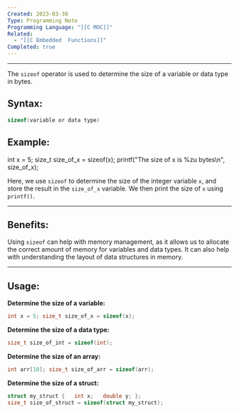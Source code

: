 ```yaml
---
Created: 2023-03-30
Type: Programming Note
Programming Language: "[[C MOC]]"
Related:
  - "[[C Embedded  Functions]]"
Completed: true
---
```

---
The `sizeof` operator is used to determine the size of a variable or data type in bytes.

## Syntax:
```c
sizeof(variable or data type)
```

## Example:
int x = 5; size_t size_of_x = sizeof(x); printf("The size of x is %zu bytes\n", size_of_x);

Here, we use `sizeof` to determine the size of the integer variable `x`, and store the result in the `size_of_x` variable. We then print the size of `x` using `printf()`.

---
## Benefits:
Using `sizeof` can help with memory management, as it allows us to allocate the correct amount of memory for variables and data types. It can also help with understanding the layout of data structures in memory.

---
## Usage:

**Determine the size of a variable:**
```c
int x = 5; size_t size_of_x = sizeof(x);
```

**Determine the size of a data type:**
```c
size_t size_of_int = sizeof(int);
```

**Determine the size of an array:**
```c
int arr[10]; size_t size_of_arr = sizeof(arr);
```

**Determine the size of a struct:**
```c
struct my_struct {   int x;   double y; }; 
size_t size_of_struct = sizeof(struct my_struct);
```
